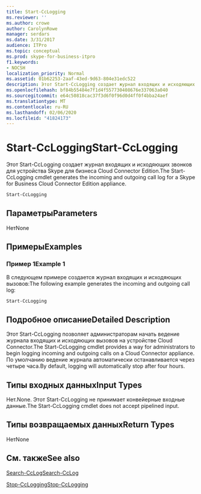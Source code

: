 ```yaml
---
title: Start-CcLogging
ms.reviewer: ''
ms.author: crowe
author: CarolynRowe
manager: serdars
ms.date: 3/31/2017
audience: ITPro
ms.topic: conceptual
ms.prod: skype-for-business-itpro
f1.keywords:
- NOCSH
localization_priority: Normal
ms.assetid: 01b62253-2aaf-43ed-9d63-804e31edc522
description: Этот Start-CcLogging создает журнал входящих и исходяющих звонков для устройства Skype для бизнеса Cloud Connector Edition.
ms.openlocfilehash: bf84b55484e7f1d4f557730408676e337063a040
ms.sourcegitcommit: e64c50818cac37f3d6f0f96d0d4ff0f4bba24aef
ms.translationtype: MT
ms.contentlocale: ru-RU
ms.lasthandoff: 02/06/2020
ms.locfileid: "41824173"
---
```

# <a name="start-cclogging"></a><span data-ttu-id="e95d2-103">Start-CcLogging</span><span class="sxs-lookup"><span data-stu-id="e95d2-103">Start-CcLogging</span></span>
 
<span data-ttu-id="e95d2-104">Этот Start-CcLogging создает журнал входящих и исходяющих звонков для устройства Skype для бизнеса Cloud Connector Edition.</span><span class="sxs-lookup"><span data-stu-id="e95d2-104">The Start-CcLogging cmdlet generates the incoming and outgoing call log for a Skype for Business Cloud Connector Edition appliance.</span></span> 
  
```powershell
Start-CcLogging
```

## <a name="parameters"></a><span data-ttu-id="e95d2-105">Параметры</span><span class="sxs-lookup"><span data-stu-id="e95d2-105">Parameters</span></span>

<span data-ttu-id="e95d2-106">Нет</span><span class="sxs-lookup"><span data-stu-id="e95d2-106">None</span></span>
  
## <a name="examples"></a><span data-ttu-id="e95d2-107">Примеры</span><span class="sxs-lookup"><span data-stu-id="e95d2-107">Examples</span></span>
<span data-ttu-id="e95d2-108"><a name="Examples"> </a></span><span class="sxs-lookup"><span data-stu-id="e95d2-108"><a name="Examples"> </a></span></span>

### <a name="example-1"></a><span data-ttu-id="e95d2-109">Пример 1</span><span class="sxs-lookup"><span data-stu-id="e95d2-109">Example 1</span></span>

<span data-ttu-id="e95d2-110">В следующем примере создается журнал входящих и исходяющих вызовов:</span><span class="sxs-lookup"><span data-stu-id="e95d2-110">The following example generates the incoming and outgoing call log:</span></span>
  
```powershell
Start-CcLogging
```

## <a name="detailed-description"></a><span data-ttu-id="e95d2-111">Подробное описание</span><span class="sxs-lookup"><span data-stu-id="e95d2-111">Detailed Description</span></span>
<span data-ttu-id="e95d2-112"><a name="DetailedDescription"> </a></span><span class="sxs-lookup"><span data-stu-id="e95d2-112"><a name="DetailedDescription"> </a></span></span>

<span data-ttu-id="e95d2-113">Этот Start-CcLogging позволяет администраторам начать ведение журнала входящих и исходяющих вызовов на устройстве Cloud Connector.</span><span class="sxs-lookup"><span data-stu-id="e95d2-113">The Start-CcLogging cmdlet provides a way for administrators to begin logging incoming and outgoing calls on a Cloud Connector appliance.</span></span> <span data-ttu-id="e95d2-114">По умолчанию ведение журнала автоматически останавливается через четыре часа.</span><span class="sxs-lookup"><span data-stu-id="e95d2-114">By default, logging will automatically stop after four hours.</span></span>
  
## <a name="input-types"></a><span data-ttu-id="e95d2-115">Типы входных данных</span><span class="sxs-lookup"><span data-stu-id="e95d2-115">Input Types</span></span>
<span data-ttu-id="e95d2-116"><a name="InputTypes"> </a></span><span class="sxs-lookup"><span data-stu-id="e95d2-116"><a name="InputTypes"> </a></span></span>

<span data-ttu-id="e95d2-117">Нет.</span><span class="sxs-lookup"><span data-stu-id="e95d2-117">None.</span></span> <span data-ttu-id="e95d2-118">Этот Start-CcLogging не принимает конвейерные входные данные.</span><span class="sxs-lookup"><span data-stu-id="e95d2-118">The Start-CcLogging cmdlet does not accept pipelined input.</span></span>
  
## <a name="return-types"></a><span data-ttu-id="e95d2-119">Типы возвращаемых данных</span><span class="sxs-lookup"><span data-stu-id="e95d2-119">Return Types</span></span>
<span data-ttu-id="e95d2-120"><a name="ReturnTypes"> </a></span><span class="sxs-lookup"><span data-stu-id="e95d2-120"><a name="ReturnTypes"> </a></span></span>

<span data-ttu-id="e95d2-121">Нет</span><span class="sxs-lookup"><span data-stu-id="e95d2-121">None</span></span>
  
## <a name="see-also"></a><span data-ttu-id="e95d2-122">См. также</span><span class="sxs-lookup"><span data-stu-id="e95d2-122">See also</span></span>
<span data-ttu-id="e95d2-123"><a name="ReturnTypes"> </a></span><span class="sxs-lookup"><span data-stu-id="e95d2-123"><a name="ReturnTypes"> </a></span></span>

[<span data-ttu-id="e95d2-124">Search-CcLog</span><span class="sxs-lookup"><span data-stu-id="e95d2-124">Search-CcLog</span></span>](search-cclog.md)
  
[<span data-ttu-id="e95d2-125">Stop-CcLogging</span><span class="sxs-lookup"><span data-stu-id="e95d2-125">Stop-CcLogging</span></span>](stop-cclogging.md)
  

